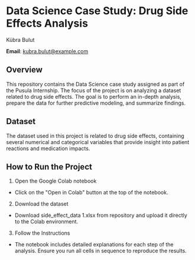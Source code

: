 # Data Science Case Study: Drug Side Effects Analysis
Kübra Bulut

**Email**: kubra.bulut@example.com

## Overview
This repository contains the Data Science case study assigned as part of the Pusula Internship. The focus of the project is on analyzing a dataset related to drug side effects. The goal is to perform an in-depth analysis, prepare the data for further predictive modeling, and summarize findings.

## Dataset

The dataset used in this project is related to drug side effects, containing several numerical and categorical variables that provide insight into patient reactions and medication impacts.


## How to Run the Project

1. Open the Google Colab notebook

  - Click on the "Open in Colab" button at the top of the notebook.

2. Download the dataset
  - Download side_effect_data 1.xlsx from repository and upload it directly to the Colab environment.


3. Follow the Instructions
  - The notebook includes detailed explanations for each step of the analysis. Ensure you run all cells in sequence to reproduce the results.

